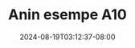 --- 
title: "Anin esempe A10"
description: "streaming   Anin esempe A10 durasi panjang video full baru"
date: 2024-08-19T03:12:37-08:00
file_code: "qwc5twd4gwrs"
draft: false
cover: "urrfr8bh1zgscgc3.jpg"
tags: ["Anin", "esempe", "bokep-indo", "bokep-viral", "bokep-ig"]
length: 171
fld_id: "1483922"
foldername: "Anin esempe"
categories: ["Anin esempe"]
views: 0
---